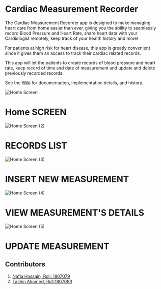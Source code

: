 # Cardiac Measurement Recorder

The Cardiac Measurement Recorder app is designed to make managing heart care from home easier than ever, giving you the ability to seamlessly record Blood Pressure and Heart Rate, share heart data with your Cardiologist remotely, keep track of your health history and more!

For patients at high risk for heart disease, this app is greatly convenient since it gives them an access to track their cardiac related records. 

This app will let the patients to create records of blood pressure and heart rate, keep record of time and date of measurement and update and delete previously recorded records. 

See the [Wiki](https://github.com/Tashin-Ahamed/Cardiac-Measurement-Recorder/wiki) for documentation, implementation details, and history.

![Home Screen](https://user-images.githubusercontent.com/54912601/177003827-39403f57-a03b-4df2-a7b8-307527b3f486.png)
# Home SCREEN
![Home Screen (2)](https://user-images.githubusercontent.com/54912601/177003837-541c63f3-3368-4509-b08b-2e4df7dbc17e.png)
# RECORDS LIST
![Home Screen (3)](https://user-images.githubusercontent.com/54912601/177003841-49f91a96-ea65-4faf-a79e-6d881670b24c.png)
# INSERT NEW MEASUREMENT

![Home Screen (4)](https://user-images.githubusercontent.com/54912601/177003844-43770db3-8440-4f16-876a-9da1ce864722.png)
# VIEW MEASUREMENT'S DETAILS

![Home Screen (5)](https://user-images.githubusercontent.com/54912601/177003847-0e2b57cb-d563-4fbe-bd24-85303feca6e3.png)
# UPDATE MEASUREMENT


## Contributors
1. [Nafia Hossain, Roll: 1807079](https://github.com/nafiahossain)
2. [Tashin Ahamed, Roll:1807083](https://github.com/Tashin-Ahamed)

